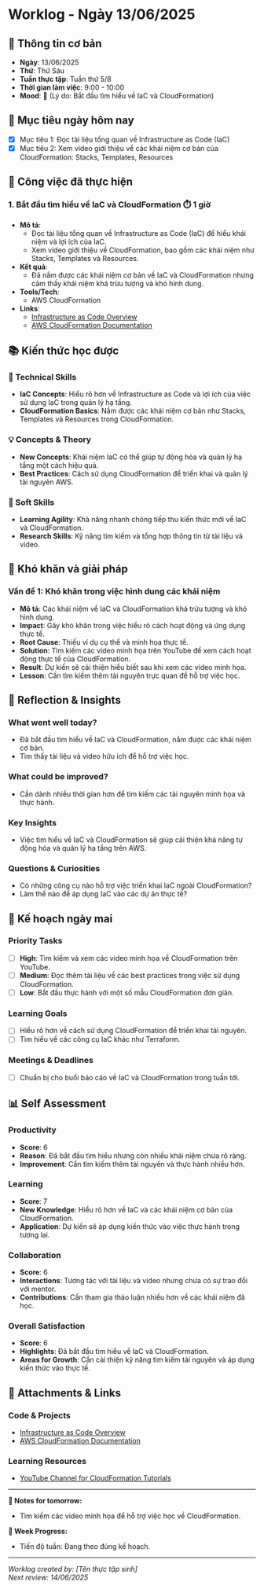# Worklog - Ngày 13/06/2025

## 📅 Thông tin cơ bản
- **Ngày**: 13/06/2025
- **Thứ**: Thứ Sáu
- **Tuần thực tập**: Tuần thứ 5/8
- **Thời gian làm việc**: 9:00 - 10:00
- **Mood**: 📖 (Lý do: Bắt đầu tìm hiểu về IaC và CloudFormation)

## 🎯 Mục tiêu ngày hôm nay
- [x] Mục tiêu 1: Đọc tài liệu tổng quan về Infrastructure as Code (IaC)
- [x] Mục tiêu 2: Xem video giới thiệu về các khái niệm cơ bản của CloudFormation: Stacks, Templates, Resources

## 💼 Công việc đã thực hiện

### 1. Bắt đầu tìm hiểu về IaC và CloudFormation ⏱️ 1 giờ
- **Mô tả**: 
  - Đọc tài liệu tổng quan về Infrastructure as Code (IaC) để hiểu khái niệm và lợi ích của IaC.
  - Xem video giới thiệu về CloudFormation, bao gồm các khái niệm như Stacks, Templates và Resources.
- **Kết quả**: 
  - Đã nắm được các khái niệm cơ bản về IaC và CloudFormation nhưng cảm thấy khái niệm khá trừu tượng và khó hình dung.
- **Tools/Tech**: 
  - AWS CloudFormation
- **Links**: 
  - [Infrastructure as Code Overview](https://aws.amazon.com/infrastructure-as-code/)
  - [AWS CloudFormation Documentation](https://aws.amazon.com/cloudformation/)

## 📚 Kiến thức học được

### 🔧 Technical Skills
- **IaC Concepts**: Hiểu rõ hơn về Infrastructure as Code và lợi ích của việc sử dụng IaC trong quản lý hạ tầng.
- **CloudFormation Basics**: Nắm được các khái niệm cơ bản như Stacks, Templates và Resources trong CloudFormation.

### 💡 Concepts & Theory
- **New Concepts**: Khái niệm IaC có thể giúp tự động hóa và quản lý hạ tầng một cách hiệu quả.
- **Best Practices**: Cách sử dụng CloudFormation để triển khai và quản lý tài nguyên AWS.

### 🤝 Soft Skills
- **Learning Agility**: Khả năng nhanh chóng tiếp thu kiến thức mới về IaC và CloudFormation.
- **Research Skills**: Kỹ năng tìm kiếm và tổng hợp thông tin từ tài liệu và video.

## 🚧 Khó khăn và giải pháp

### Vấn đề 1: Khó khăn trong việc hình dung các khái niệm
- **Mô tả**: Các khái niệm về IaC và CloudFormation khá trừu tượng và khó hình dung.
- **Impact**: Gây khó khăn trong việc hiểu rõ cách hoạt động và ứng dụng thực tế.
- **Root Cause**: Thiếu ví dụ cụ thể và minh họa thực tế.
- **Solution**: Tìm kiếm các video minh họa trên YouTube để xem cách hoạt động thực tế của CloudFormation.
- **Result**: Dự kiến sẽ cải thiện hiểu biết sau khi xem các video minh họa.
- **Lesson**: Cần tìm kiếm thêm tài nguyên trực quan để hỗ trợ việc học.

## 🤔 Reflection & Insights

### What went well today?
- Đã bắt đầu tìm hiểu về IaC và CloudFormation, nắm được các khái niệm cơ bản.
- Tìm thấy tài liệu và video hữu ích để hỗ trợ việc học.

### What could be improved?
- Cần dành nhiều thời gian hơn để tìm kiếm các tài nguyên minh họa và thực hành.

### Key Insights
- Việc tìm hiểu về IaC và CloudFormation sẽ giúp cải thiện khả năng tự động hóa và quản lý hạ tầng trên AWS.

### Questions & Curiosities
- Có những công cụ nào hỗ trợ việc triển khai IaC ngoài CloudFormation?
- Làm thế nào để áp dụng IaC vào các dự án thực tế?

## 📅 Kế hoạch ngày mai

### Priority Tasks
- [ ] **High**: Tìm kiếm và xem các video minh họa về CloudFormation trên YouTube.
- [ ] **Medium**: Đọc thêm tài liệu về các best practices trong việc sử dụng CloudFormation.
- [ ] **Low**: Bắt đầu thực hành với một số mẫu CloudFormation đơn giản.

### Learning Goals
- [ ] Hiểu rõ hơn về cách sử dụng CloudFormation để triển khai tài nguyên.
- [ ] Tìm hiểu về các công cụ IaC khác như Terraform.

### Meetings & Deadlines
- [ ] Chuẩn bị cho buổi báo cáo về IaC và CloudFormation trong tuần tới.

## 📊 Self Assessment

### Productivity
- **Score**: 6
- **Reason**: Đã bắt đầu tìm hiểu nhưng còn nhiều khái niệm chưa rõ ràng.
- **Improvement**: Cần tìm kiếm thêm tài nguyên và thực hành nhiều hơn.

### Learning
- **Score**: 7
- **New Knowledge**: Hiểu rõ hơn về IaC và các khái niệm cơ bản của CloudFormation.
- **Application**: Dự kiến sẽ áp dụng kiến thức vào việc thực hành trong tương lai.

### Collaboration
- **Score**: 6
- **Interactions**: Tương tác với tài liệu và video nhưng chưa có sự trao đổi với mentor.
- **Contributions**: Cần tham gia thảo luận nhiều hơn về các khái niệm đã học.

### Overall Satisfaction
- **Score**: 6
- **Highlights**: Đã bắt đầu tìm hiểu về IaC và CloudFormation.
- **Areas for Growth**: Cần cải thiện kỹ năng tìm kiếm tài nguyên và áp dụng kiến thức vào thực tế.

## 📎 Attachments & Links

### Code & Projects
- [Infrastructure as Code Overview](https://aws.amazon.com/infrastructure-as-code/)
- [AWS CloudFormation Documentation](https://aws.amazon.com/cloudformation/)

### Learning Resources
- [YouTube Channel for CloudFormation Tutorials](https://www.youtube.com/results?search_query=aws+cloudformation)

---

**📝 Notes for tomorrow:**
- Tìm kiếm các video minh họa để hỗ trợ việc học về CloudFormation.

**🎯 Week Progress:**
- Tiến độ tuần: Đang theo đúng kế hoạch.

---
*Worklog created by: [Tên thực tập sinh]*  
*Next review: 14/06/2025*
